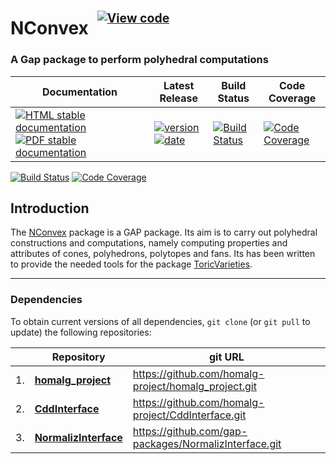 <!-- BEGIN HEADER -->
# NConvex&ensp;<sup><sup>[![View code][code-img]][code-url]</sup></sup>

### A Gap package to perform polyhedral computations

| Documentation | Latest Release | Build Status | Code Coverage |
| ------------- | -------------- | ------------ | ------------- |
| [![HTML stable documentation][html-img]][html-url] [![PDF stable documentation][pdf-img]][pdf-url] | [![version][version-img]][version-url] [![date][date-img]][date-url] | [![Build Status][tests-img]][tests-url] | [![Code Coverage][codecov-img]][codecov-url] |

<!-- END HEADER -->
[![Build Status](https://travis-ci.com/homalg-project/NConvex.svg?branch=master)](https://travis-ci.com/homalg-project/NConvex)
[![Code Coverage](https://codecov.io/github/homalg-project/NConvex/coverage.svg?branch=master&token=)](https://codecov.io/gh/homalg-project/NConvex)

Introduction
------------
The [NConvex](https://homalg-project.github.io/NConvex) package is a GAP package. Its aim is to carry out polyhedral constructions and computations, namely computing properties and attributes of
cones, polyhedrons, polytopes and fans. Its has been written to provide the needed tools for the package [ToricVarieties](https://github.com/homalg-project/ToricVarieties_project/tree/master/ToricVarieties).

<!-- BEGIN FOOTER -->
---

### Dependencies

To obtain current versions of all dependencies, `git clone` (or `git pull` to update) the following repositories:

|    | Repository | git URL |
|--- | ---------- | ------- |
| 1. | [**homalg_project**](https://github.com/homalg-project/homalg_project#readme) | https://github.com/homalg-project/homalg_project.git |
| 2. | [**CddInterface**](https://github.com/homalg-project/CddInterface#readme) | https://github.com/homalg-project/CddInterface.git |
| 3. | [**NormalizInterface**](https://github.com/gap-packages/NormalizInterface#readme) | https://github.com/gap-packages/NormalizInterface.git |

[html-img]: https://img.shields.io/badge/🔗%20HTML-stable-blue.svg
[html-url]: https://homalg-project.github.io/NConvex/doc/chap0_mj.html

[pdf-img]: https://img.shields.io/badge/🔗%20PDF-stable-blue.svg
[pdf-url]: https://homalg-project.github.io/NConvex/download_pdf.html

[version-img]: https://img.shields.io/endpoint?url=https://homalg-project.github.io/NConvex/badge_version.json&label=🔗%20version&color=yellow
[version-url]: https://homalg-project.github.io/NConvex/view_release.html

[date-img]: https://img.shields.io/endpoint?url=https://homalg-project.github.io/NConvex/badge_date.json&label=🔗%20released%20on&color=yellow
[date-url]: https://homalg-project.github.io/NConvex/view_release.html

[tests-img]: https://github.com/homalg-project/NConvex/workflows/Tests/badge.svg?branch=master
[tests-url]: https://github.com/homalg-project/NConvex/actions?query=workflow%3ATests+branch%3Amaster

[codecov-img]: https://codecov.io/gh/homalg-project/NConvex/branch/master/graph/badge.svg
[codecov-url]: https://codecov.io/gh/homalg-project/NConvex

[code-img]: https://img.shields.io/badge/-View%20code-blue?logo=github
[code-url]: https://github.com/homalg-project/NConvex#top
<!-- END FOOTER -->
